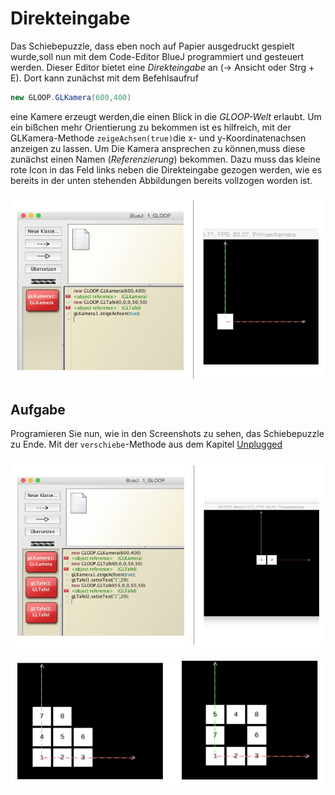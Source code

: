 # Direkteingabe
Das Schiebepuzzle, dass eben noch auf Papier ausgedruckt gespielt wurde,soll nun mit dem Code-Editor BlueJ programmiert und gesteuert werden. Dieser Editor bietet eine *Direkteingabe* an (-> Ansicht oder Strg + E). Dort kann zunächst mit dem Befehlsaufruf

```java
new GLOOP.GLKamera(600,400)
```
eine Kamere erzeugt werden,die einen Blick in die *GLOOP-Welt* erlaubt. Um ein bißchen mehr Orientierung zu bekommen ist es hilfreich, mit der GLKamera-Methode `zeigeAchsen(true)`die x- und y-Koordinatenachsen anzeigen zu lassen. Um Die Kamera ansprechen zu können,muss diese zunächst einen Namen (*Referenzierung*) bekommen. Dazu muss das kleine rote Icon in das Feld links neben die Direkteingabe gezogen werden, wie es bereits in der unten stehenden Abbildungen bereits vollzogen worden ist. 


![](/assets/Direkteingabe_1.png)
## Aufgabe
Programieren Sie nun, wie in den Screenshots zu sehen, das Schiebepuzzle zu Ende. Mit der `verschiebe`-Methode aus dem Kapitel [Unplugged](Das_Schiebepuzzle_Teil_1/unplugged.md)

![](/assets/Direkteingabe_2.png)

![](/assets/Direkteingabe_3.png)